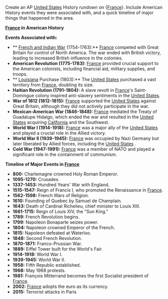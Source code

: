 Create an AP [United States](./../United-States/) History rundown on {[France](./../France/)}. Include American History events they were associated with, and a quick timeline of major things that happened in the area.


**[France](./../France/) in American History**

**Events Associated with:**

* ** [French and Indian War](./../French-and-Indian-War/) (1754-1763):** [France](./../France/) competed with Great Britain for control of North America. The war ended with British victory, leading to increased British influence in the colonies.
* **American Revolution (1775-1783):** [France](./../France/) provided crucial support to the American colonists, including financial aid, military supplies, and troops.
* ** [Louisiana](./../Louisiana/) Purchase (1803):** The [United States](./../United-States/) purchased a vast territory from [France](./../France/), doubling its size.
* **Haitian Revolution (1791-1804):** A slave revolt in [France](./../France/)'s Saint-Domingue colony inspired anti-slavery sentiments in the [United States](./../United-States/).
* **War of 1812 (1812-1815):** [France](./../France/) supported the [United States](./../United-States/) against Great Britain, although they did not actively participate in the war.
* **Mexican-American War (1846-1848):** [France](./../France/) mediated the Treaty of Guadalupe Hidalgo, which ended the war and resulted in the [United States](./../United-States/) acquiring [California](./../California/) and the Southwest.
* **World War I (1914-1918):** [France](./../France/) was a major ally of the [United States](./../United-States/) and played a crucial role in the Allied victory.
* **World War II (1939-1945):** [France](./../France/) was occupied by Nazi Germany but later liberated by Allied forces, including the [United States](./../United-States/) .
* **Cold War (1947-1991):** [France](./../France/) was a member of NATO and played a significant role in the containment of communism.

**Timeline of Major Events in [France](./../France/)**

* **800:** Charlemagne crowned Holy Roman Emperor.
* **1095-1270:** Crusades.
* **1337-1453:** Hundred Years' War with England.
* **1515-1547:** Reign of Francis I, who promoted the Renaissance in [France](./../France/).
* **1562-1598:** French Wars of Religion.
* **1610:** Founding of Quebec by Samuel de Champlain.
* **1643:** Death of Cardinal Richelieu, chief minister to Louis XIII.
* **1661-1715:** Reign of Louis XIV, the "Sun King."
* **1789:** French Revolution begins.
* **1799:** Napoleon Bonaparte seizes power.
* **1804:** Napoleon crowned Emperor of the French.
* **1815:** Napoleon defeated at Waterloo.
* **1848:** Second French Revolution.
* **1870-1871:** Franco-Prussian War.
* **1889:** Eiffel Tower built for the World's Fair.
* **1914-1918:** World War I.
* **1939-1945:** World War II.
* **1958:** Fifth Republic established.
* **1968:** May 1968 protests.
* **1981:** François Mitterrand becomes the first Socialist president of [France](./../France/).
* **2002:** [France](./../France/) adopts the euro as its currency.
* **2015:** Terrorist attacks in Paris